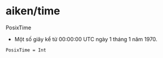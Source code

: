 # aiken/time

PosixTime

- Một số giây kể từ 00:00:00 UTC ngày 1 tháng 1 năm 1970.

```aiken
PosixTime = Int
```